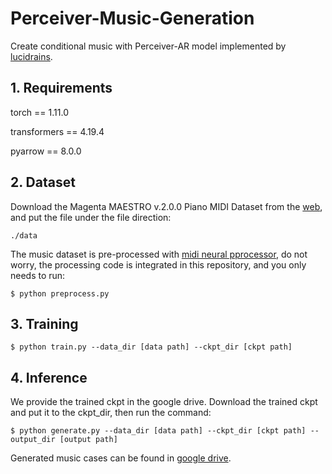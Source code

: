 # Perceiver-Music-Generation

Create conditional music with Perceiver-AR model implemented by [lucidrains](https://github.com/lucidrains/perceiver-ar-pytorch). 

## 1. Requirements

torch == 1.11.0 

transformers == 4.19.4 

pyarrow == 8.0.0


## 2. Dataset

Download the Magenta MAESTRO v.2.0.0 Piano MIDI Dataset from the [web](https://magenta.tensorflow.org/datasets/maestro), and put the file under the file direction: 
```
./data
```
The music dataset is pre-processed with [midi neural pprocessor](https://github.com/jason9693/midi-neural-processor/tree/bea0dc612b7f687f964d0f6d54d1dbf117ae1307), do not worry, the processing code is integrated in this repository, and you only needs to run:  
```base
$ python preprocess.py 
```

## 3. Training 

```base
$ python train.py --data_dir [data path] --ckpt_dir [ckpt path]
```

## 4. Inference 
We provide the trained ckpt in the google drive. Download the trained ckpt and put it to the ckpt_dir, then run the command: 
```base
$ python generate.py --data_dir [data path] --ckpt_dir [ckpt path] --output_dir [output path]
```

Generated music cases can be found in [google drive](https://drive.google.com/file/d/1Ws4iIHGoD3TehZY2xxNF4kZ7pNt0vOAm/view?usp=sharing). 


